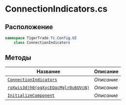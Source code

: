 
# ConnectionIndicators.cs
## Расположение
```csharp
namespace TigerTrade.Tc.Config.UI  
    class ConnectionIndicators
```

## Методы
| Название | Описание |
| --- | --- |
| [`ConnectionIndicators`](./metody/ConnectionIndicators.md) | *Описание* |
| [`roXwis3djh0(ogXycEOqcMglr0u6UVcN)`](./metody/roXwis3djh0(ogXycEOqcMglr0u6UVcN).md) | *Описание* |
| [`InitializeComponent`](./metody/InitializeComponent.md) | *Описание* |
